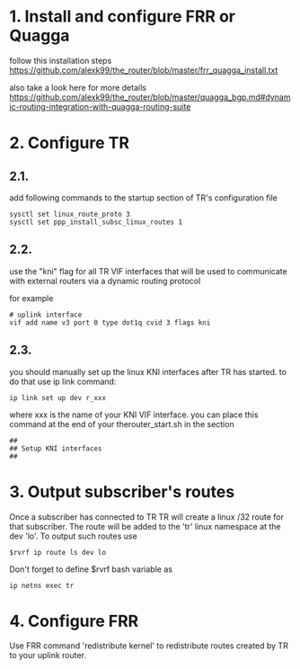 # 1. Install and configure FRR or Quagga

follow this installation steps
https://github.com/alexk99/the_router/blob/master/frr_quagga_install.txt

also take a look here for more details
https://github.com/alexk99/the_router/blob/master/quagga_bgp.md#dynamic-routing-integration-with-quagga-routing-suite

# 2. Configure TR

## 2.1.
add following commands to the startup section of TR's configuration file

    sysctl set linux_route_proto 3
    sysctl set ppp_install_subsc_linux_routes 1

## 2.2. 
use the "kni" flag for all TR VIF interfaces that will be used to communicate with external routers via a dynamic routing protocol

for example

    # uplink interface
    vif add name v3 port 0 type dot1q cvid 3 flags kni

## 2.3.
you should manually set up the linux KNI interfaces after TR has started.
to do that use ip link command:

    ip link set up dev r_xxx

where xxx is the name of your KNI VIF interface.
you can place this command at the end of your therouter_start.sh in the section

    ##
    ## Setup KNI interfaces
    ##

# 3. Output subscriber's routes
Once a subscriber has connected to TR
TR will create a linux /32 route for that subscriber.
The route will be added to the 'tr' linux namespace at the dev 'lo'.
To output such routes use

    $rvrf ip route ls dev lo

Don't forget to define $rvrf bash variable as

    ip netns exec tr

# 4. Configure FRR
Use FRR command 'redistribute kernel' to redistribute routes created by TR to your uplink router.

